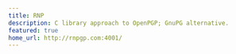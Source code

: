 ```yaml
---
title: RNP
description: C library approach to OpenPGP; GnuPG alternative.
featured: true
home_url: http://rnpgp.com:4001/
---
```

